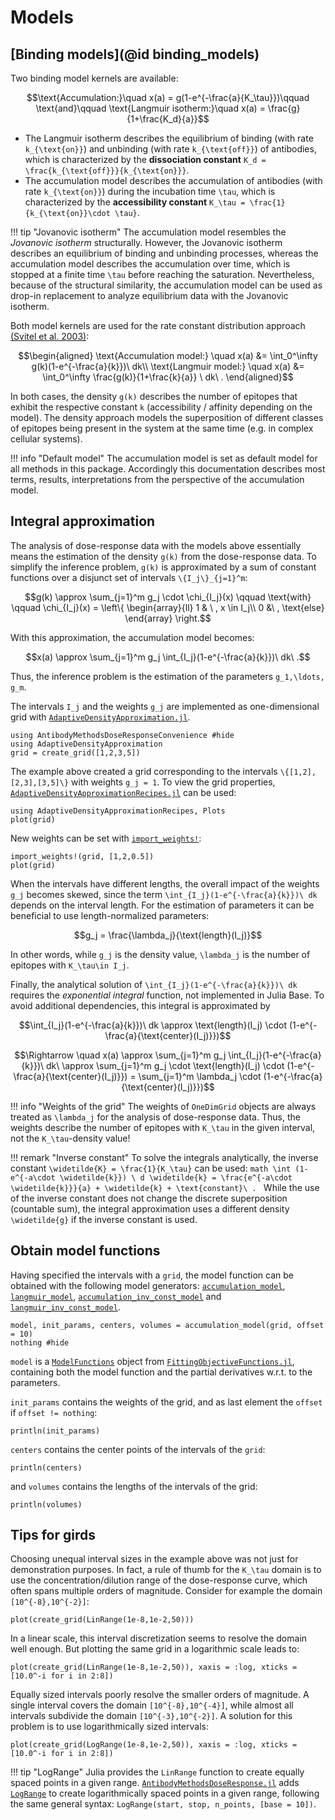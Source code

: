 # Models

## [Binding models](@id binding_models)

Two binding model kernels are available:

```math
\text{Accumulation:}\quad  x(a) = g(1-e^{-\frac{a}{K_\tau}})\qquad \text{and}\qquad \text{Langmuir isotherm:}\quad x(a) = \frac{g}{1+\frac{K_d}{a}}
```

* The Langmuir isotherm describes the equilibrium of binding (with rate ``k_{\text{on}}``) and unbinding (with rate ``k_{\text{off}}``) of antibodies, which is characterized by the **dissociation constant** ``K_d = \frac{k_{\text{off}}}{k_{\text{on}}}``.
* The accumulation model describes the accumulation of antibodies (with rate ``k_{\text{on}}``) during the incubation time ``\tau``, which is characterized by the **accessibility constant** ``K_\tau = \frac{1}{k_{\text{on}}\cdot \tau}``.

!!! tip "Jovanovic isotherm"
	The accumulation model resembles the *Jovanovic isotherm* structurally. However, the Jovanovic isotherm describes an equilibrium of binding and unbinding processes, whereas the accumulation model describes the accumulation over time, which is stopped at a finite time ``\tau`` before reaching the saturation. Nevertheless, because of the structural similarity, the accumulation model can be used as drop-in replacement to analyze equilibrium data with the Jovanovic isotherm.



Both model kernels are used for the rate constant distribution approach [(Svitel et al. 2003)](https://www.ncbi.nlm.nih.gov/pmc/articles/PMC1302986/):

```math
\begin{aligned}
\text{Accumulation model:} \quad x(a) &= \int_0^\infty g(k)(1-e^{-\frac{a}{k}})\ dk\\
\text{Langmuir model:} \quad  x(a) &= \int_0^\infty \frac{g(k)}{1+\frac{k}{a}} \ dk\ .
\end{aligned}
```
In both cases, the density ``g(k)`` describes the number of epitopes that exhibit the respective constant ``k`` (accessibility / affinity depending on the model). The density approach models the superposition of different classes of epitopes being present in the system at the same time (e.g. in complex cellular systems).



!!! info "Default model"
	The accumulation model is set as default model for all methods in this package. Accordingly this documentation describes most terms, results, interpretations from the perspective of the accumulation model.


## Integral approximation

The analysis of dose-response data with the models above essentially means the estimation of the density ``g(k)`` from the dose-response data. To simplify the inference problem, ``g(k)`` is approximated by a sum of constant functions over a disjunct set of intervals ``\{I_j\}_{j=1}^m``:

```math
g(k) \approx \sum_{j=1}^m g_j \cdot \chi_{I_j}(x) \qquad \text{with} \qquad \chi_{I_j}(x) = \left\{ \begin{array}{ll} 1 & \ , x \in I_j\\ 0 &\ , \text{else} \end{array} \right.
```
With this approximation, the accumulation model becomes:

```math
x(a) \approx \sum_{j=1}^m g_j \int_{I_j}(1-e^{-\frac{a}{k}})\ dk\ .
```
Thus, the inference problem is the estimation of the parameters ``g_1,\ldots, g_m``.

The intervals ``I_j`` and the weights ``g_j`` are implemented as one-dimensional grid with [`AdaptiveDensityApproximation.jl`](https://translational-pain-research.github.io/AdaptiveDensityApproximation-documentation/).

```@example Models
using AntibodyMethodsDoseResponseConvenience #hide
using AdaptiveDensityApproximation
grid = create_grid([1,2,3,5])
```

The example above created a grid corresponding to the intervals ``\{[1,2],[2,3],[3,5]\}`` with weights ``g_j = 1``.  To view the grid properties, [`AdaptiveDensityApproximationRecipes.jl`](https://github.com/Translational-Pain-Research/AdaptiveDensityApproximationRecipes.jl) can be used:
```@example Models
using AdaptiveDensityApproximationRecipes, Plots
plot(grid)
```

New weights can be set with [`import_weights!`](https://translational-pain-research.github.io/AdaptiveDensityApproximation-documentation/api/#AdaptiveDensityApproximation.import_weights!):
```@example Models
import_weights!(grid, [1,2,0.5])
plot(grid)
```

When the intervals have different lengths, the overall impact of the weights ``g_j`` becomes skewed, since the term ``\int_{I_j}(1-e^{-\frac{a}{k}})\ dk`` depends on the interval length. For the estimation of parameters it can be beneficial to use length-normalized parameters:

```math
g_j = \frac{\lambda_j}{\text{length}(I_j)}
```

In other words, while ``g_j`` is the density value, ``\lambda_j`` is the number of epitopes with ``K_\tau\in I_j``.

Finally, the analytical solution of ``\int_{I_j}(1-e^{-\frac{a}{k}})\ dk`` requires the *exponential integral* function, not implemented in Julia Base. To avoid additional dependencies, this integral is approximated by
```math
\int_{I_j}(1-e^{-\frac{a}{k}})\ dk \approx \text{length}(I_j) \cdot (1-e^{-\frac{a}{\text{center}(I_j)}})
```
```math
\Rightarrow \quad x(a) \approx \sum_{j=1}^m g_j \int_{I_j}(1-e^{-\frac{a}{k}})\ dk\ \approx \sum_{j=1}^m g_j \cdot \text{length}(I_j) \cdot (1-e^{-\frac{a}{\text{center}(I_j)}}) = \sum_{j=1}^m \lambda_j \cdot (1-e^{-\frac{a}{\text{center}(I_j)}})
```

!!! info "Weights of the grid"
	The weights of `OneDimGrid` objects are always treated as ``\lambda_j`` for the analysis of dose-response data. Thus, the weights describe the number of epitopes with ``K_\tau`` in the given interval, not the ``K_\tau``-density value!

!!! remark "Inverse constant"
	To solve the integrals analytically, the inverse constant ``\widetilde{K} = \frac{1}{K_\tau}`` can be used: 
	```math
	\int (1-e^{-a\cdot \widetilde{k}}) \ d \widetilde{k} = \frac{e^{-a\cdot \widetilde{k}}}{a} + \widetilde{k} + \text{constant}\ .
	```
	While the use of the inverse constant does not change the discrete superposition (countable sum), the integral approximation uses a different  density ``\widetilde{g}`` if the inverse constant is used.

## Obtain model functions

Having specified the intervals with a `grid`, the model function can be obtained with the following model generators: [`accumulation_model`](@ref), [`langmuir_model`](@ref), [`accumulation_inv_const_model`](@ref) and [`langmuir_inv_const_model`](@ref).

```@example Models
model, init_params, centers, volumes = accumulation_model(grid, offset = 10) 
nothing #hide
```

`model` is a [`ModelFunctions`](https://translational-pain-research.github.io/FittingObjectiveFunctions-documentation/API/#FittingObjectiveFunctions.ModelFunctions) object from [`FittingObjectiveFunctions.jl`](https://translational-pain-research.github.io/FittingObjectiveFunctions-documentation/), containing both the model function and the partial derivatives w.r.t. to the parameters.

`init_params` contains the weights of the grid, and as last element the `offset` if `offset != nothing`:

```@example Models
println(init_params)
```

`centers` contains the center points of the intervals of the `grid`:

```@example Models
println(centers)
```

and `volumes` contains the lengths of the intervals of the grid:

```@example Models
println(volumes)
```


## Tips for girds

Choosing unequal interval sizes in the example above was not just for demonstration purposes. In fact, a rule of thumb for the ``K_\tau`` domain is to use the concentration/dilution range of the dose-response curve, which often spans multiple orders of magnitude. Consider for example the domain ``[10^{-8},10^{-2}]``:

```@example Models
plot(create_grid(LinRange(1e-8,1e-2,50)))
```

In a linear scale, this interval discretization seems to resolve the domain well enough. But plotting the same grid in a logarithmic scale leads to:

```@example Models
plot(create_grid(LinRange(1e-8,1e-2,50)), xaxis = :log, xticks = [10.0^-i for i in 2:8])
```

Equally sized intervals poorly resolve the smaller orders of magnitude. A single interval covers the domain ``[10^{-8},10^{-4}]``, while almost all intervals subdivide the domain ``[10^{-3},10^{-2}]``. A solution for this problem is to use logarithmically sized intervals:

```@example Models
plot(create_grid(LogRange(1e-8,1e-2,50)), xaxis = :log, xticks = [10.0^-i for i in 2:8])
```

!!! tip "LogRange"
	Julia provides the `LinRange` function to create equally spaced points in a given range. [`AntibodyMethodsDoseResponse.jl`](https://github.com/Translational-Pain-Research/AntibodyMethodsDoseResponse.jl) adds [`LogRange`](@ref) to create logarithmically spaced points in a given range, following the same general syntax: `LogRange(start, stop, n_points, [base = 10])`.
